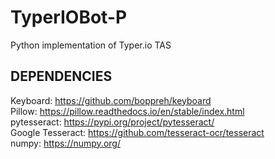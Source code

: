 # TyperIOBot-P
Python implementation of Typer.io TAS

## DEPENDENCIES
Keyboard: https://github.com/boppreh/keyboard  
Pillow: https://pillow.readthedocs.io/en/stable/index.html  
pytesseract: https://pypi.org/project/pytesseract/  
Google Tesseract: https://github.com/tesseract-ocr/tesseract  
numpy: https://numpy.org/  